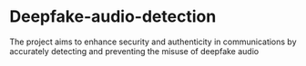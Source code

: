 # Deepfake-audio-detection
The project aims to enhance security and authenticity in communications by accurately detecting and preventing the misuse of deepfake audio
